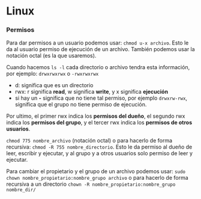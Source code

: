 # Linux

### Permisos

Para dar permisos a un usuario podemos usar: `chmod u-x archivo`. Esto le da al usuario permiso de ejecución de un archivo. También podemos usar la notación octal (es la que usaremos).

Cuando hacemos `ls -l` cada directorio o archivo tendra esta información, por ejemplo: `drwxrwxrwx` o `-rwxrwxrwx`

- d: significa que es un directorio
- rwx: r significa **read**, w significa **write**, y x significa **ejecución**
- si hay un **-** significa que no tiene tal permiso, por ejemplo `drwxrw-rwx`, significa que el grupo no tiene permiso de ejecución.

Por ultimo, el primer rwx indica los **permisos del dueño**, el segundo rwx indica los **permisos del grupo**, y el tercer rwx indica los **permisos de otros usuarios**.

`chmod 775 nombre_archivo` (notación octal) o para hacerlo de forma recursiva: `chmod -R 755 nombre_directorio`. Esto le da permiso al dueño de leer, escribir y ejecutar, y al grupo y a otros usuarios solo permiso de leer y ejecutar.

Para cambiar el propietario y el grupo de un archivo podemos usar: `sudo chown nombre_propietario:nombre_grupo archivo` o para hacerlo de forma recursiva a un directorio `chown -R nombre_propietario:nombre_grupo nombre_dir/`